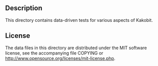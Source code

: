 Description
------------

This directory contains data-driven tests for various aspects of Kakobit.

License
--------

The data files in this directory are distributed under the MIT software
license, see the accompanying file COPYING or
http://www.opensource.org/licenses/mit-license.php.

